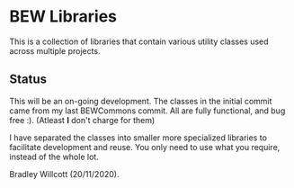 # BEW Libraries
This is a collection of libraries that contain various utility classes used across multiple projects.

## Status
This will be an on-going development.  The classes in the initial commit
came from my last BEWCommons commit.  All are fully functional, and bug free :).
(Atleast __I__ don't charge for them)

I have separated the classes into smaller more specialized libraries to
facilitate development and reuse.  You only need to use what you require,
instead of the whole lot.

Bradley Willcott (20/11/2020).
